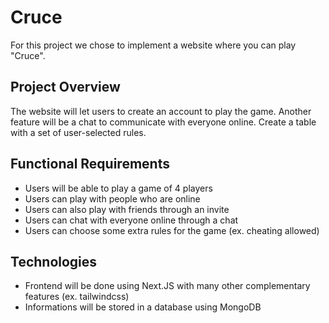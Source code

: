 # Cruce

For this project we chose to implement a website where you can play "Cruce".

## Project Overview
The website will let users to create an account to play the game. 
Another feature will be a chat to communicate with everyone online.
Create a table with a set of user-selected rules.

## Functional Requirements
- Users will be able to play a game of 4 players
- Users can play with people who are online
- Users can also play with friends through an invite
- Users can chat with everyone online through a chat
- Users can choose some extra rules for the game (ex. cheating allowed)

## Technologies
- Frontend will be done using Next.JS with many other complementary features (ex. tailwindcss)
- Informations will be stored in a database using MongoDB

